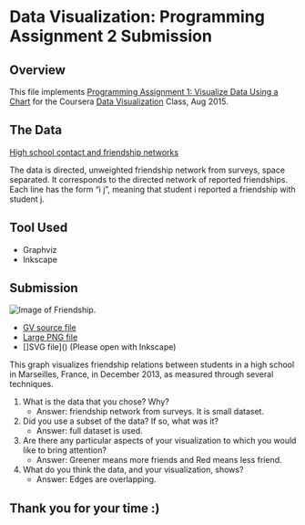 # Data Visualization: Programming Assignment 2 Submission

## Overview
This file implements [Programming Assignment 1: Visualize Data Using a Chart](https://github.com/pauldeng/MOOC/blob/master/Data%20Visualization/Programming%20Assignment%201/README.md) for the Coursera [Data Visualization](https://class.coursera.org/datavisualization-001) Class, Aug 2015.

## The Data
[High school contact and friendship networks](http://www.sociopatterns.org/datasets/high-school-contact-and-friendship-networks/)

The data is directed, unweighted friendship network from surveys, space separated. It corresponds to the directed network of reported friendships. Each line has the form “i j”, meaning that student i reported a friendship with student j.

## Tool Used
* Graphviz
* Inkscape

## Submission
![Image of Friendship](https://raw.githubusercontent.com/pauldeng/MOOC/master/Data%20Visualization/Programming%20Assignment%201/Global%20Annual%20Mean%20Temperature%20Difference.png).

* [GV source file]()
* [Large PNG file]()
* []SVG file]() (Please open with Inkscape)

This graph visualizes friendship relations between students in a high school in Marseilles, France, in December 2013, as measured through several techniques.

1. What is the data that you chose? Why?
   * Answer: friendship network from surveys. It is small dataset.
2. Did you use a subset of the data? If so, what was it?
   * Answer: full dataset is used.
3. Are there any particular aspects of your visualization to which you would like to bring attention?
   * Answer: Greener means more friends and Red means less friend.
4. What do you think the data, and your visualization, shows?
   * Answer: Edges are overlapping.

## Thank you for your time :)